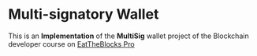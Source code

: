 # Multi-signatory Wallet

This is an **Implementation** of the **MultiSig** wallet project of the Blockchain developer course on [EatTheBlocks Pro](www.eattheblocks.com)
